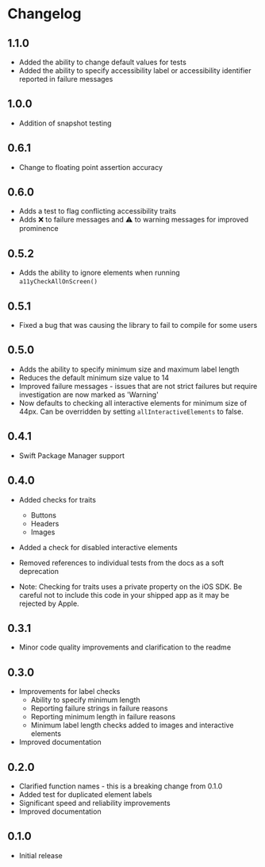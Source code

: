 #  Changelog

## 1.1.0

* Added the ability to change default values for tests
* Added the ability to specify accessibility label or accessibility identifier reported in failure messages

## 1.0.0

* Addition of snapshot testing

## 0.6.1

* Change to floating point assertion accuracy

## 0.6.0

* Adds a test to flag conflicting accessibility traits
* Adds ❌ to failure messages and ⚠️ to warning messages for improved prominence

## 0.5.2

* Adds the ability to ignore elements when running `a11yCheckAllOnScreen()`

## 0.5.1

* Fixed a bug that was causing the library to fail to compile for some users

## 0.5.0

* Adds the ability to specify minimum size and maximum label length
* Reduces the default minimum size value to 14
* Improved failure messages - issues that are not strict failures but require investigation are now marked as 'Warning'
* Now defaults to checking all interactive elements for minimum size of 44px. Can be overridden by setting `allInteractiveElements` to false.

## 0.4.1

* Swift Package Manager support

## 0.4.0

* Added checks for traits
    * Buttons
    * Headers
    * Images
* Added a check for disabled interactive elements
* Removed references to individual tests from the docs as a soft deprecation

* Note: Checking for traits uses a private property on the iOS SDK. Be careful not to include this code in your shipped app as it may be rejected by Apple.

## 0.3.1

* Minor code quality improvements and clarification to the readme

## 0.3.0

* Improvements for label checks
    * Ability to specify minimum length
    * Reporting failure strings in failure reasons
    * Reporting minimum length in failure reasons
    * Minimum label length checks added to images and interactive elements
* Improved documentation

## 0.2.0

* Clarified function names - this is a breaking change from 0.1.0
* Added test for duplicated element labels
* Significant speed and reliability improvements
* Improved documentation

## 0.1.0

* Initial release

